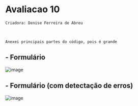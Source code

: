 # Avaliacao 10

`Criadora: Denise Ferreira de Abreu` 

<br>

`Anexei principais partes do código, pois é grande`





<h2>
  - Formulário 
</h2>  


![image](https://github.com/user-attachments/assets/d53efc20-d426-493c-a497-12ccb6c87935)


<h2>
  - Formulário (com detectação de erros)
</h2>


![image](https://github.com/user-attachments/assets/dc551055-d492-4bfe-9549-f0a913270c81)


